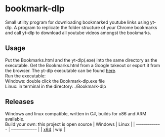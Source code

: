 # bookmark-dlp
Small utility program for downloading bookmarked youtube links using yt-dlp. A program to replicate the folder structure of your Chrome bookmarks and call yt-dlp to download all youtube videos amongst the bookmarks.
## Usage
Put the Bookmarks.html and the yt-dlp(.exe) into the same directory as the executable. Get the Bookmarks.html from a Google takeout or export it from the browser. The yt-dlp executable can be found [here](https://github.com/yt-dlp/yt-dlp#installation).<br/>
Run the executable: <br/>
Windows: double click the Bookmark-dlp.exe file <br/>
Linux: in terminal in the directory: ./Bookmark-dlp

## Releases
Windows and linux compatible, written in C#, builds for x86 and ARM available. <br/>
Build your own: this project is open source
| Windows  | Linux |
| ------------- | ------------- |
| [x64](https://github.com/Neurofibromin/bookmark-dlp/releases/download/latest/bookmark-dlp.exe) | wip |
